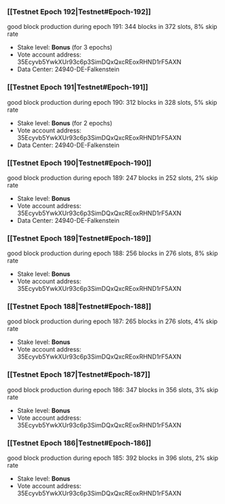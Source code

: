 ### [[Testnet Epoch 192|Testnet#Epoch-192]]
good block production during epoch 191: 344 blocks in 372 slots, 8% skip rate
* Stake level: **Bonus** (for 3 epochs)
* Vote account address: 35Ecyvb5YwkXUr93c6p3SimDQxQxcREoxRHND1rF5AXN
* Data Center: 24940-DE-Falkenstein
### [[Testnet Epoch 191|Testnet#Epoch-191]]
good block production during epoch 190: 312 blocks in 328 slots, 5% skip rate
* Stake level: **Bonus** (for 2 epochs)
* Vote account address: 35Ecyvb5YwkXUr93c6p3SimDQxQxcREoxRHND1rF5AXN
* Data Center: 24940-DE-Falkenstein
### [[Testnet Epoch 190|Testnet#Epoch-190]]
good block production during epoch 189: 247 blocks in 252 slots, 2% skip rate
* Stake level: **Bonus**
* Vote account address: 35Ecyvb5YwkXUr93c6p3SimDQxQxcREoxRHND1rF5AXN
* Data Center: 24940-DE-Falkenstein
### [[Testnet Epoch 189|Testnet#Epoch-189]]
good block production during epoch 188: 256 blocks in 276 slots, 8% skip rate
* Stake level: **Bonus**
* Vote account address: 35Ecyvb5YwkXUr93c6p3SimDQxQxcREoxRHND1rF5AXN
### [[Testnet Epoch 188|Testnet#Epoch-188]]
good block production during epoch 187: 265 blocks in 276 slots, 4% skip rate
* Stake level: **Bonus**
* Vote account address: 35Ecyvb5YwkXUr93c6p3SimDQxQxcREoxRHND1rF5AXN
### [[Testnet Epoch 187|Testnet#Epoch-187]]
good block production during epoch 186: 347 blocks in 356 slots, 3% skip rate
* Stake level: **Bonus**
* Vote account address: 35Ecyvb5YwkXUr93c6p3SimDQxQxcREoxRHND1rF5AXN
### [[Testnet Epoch 186|Testnet#Epoch-186]]
good block production during epoch 185: 392 blocks in 396 slots, 2% skip rate
* Stake level: **Bonus**
* Vote account address: 35Ecyvb5YwkXUr93c6p3SimDQxQxcREoxRHND1rF5AXN